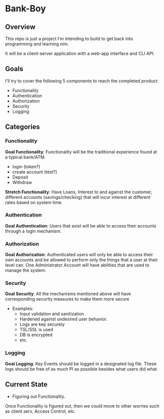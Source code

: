 # Bank-Boy
## Overview
This repo is just a project I'm intending to build to get back into programming and learning nim.

It will be a client-server application with a web-app interface and CLI API.


## Goals
I'll try to cover the following 5 components to reach the completed product:
- Functionality
- Authentication
- Authorization
- Security
- Logging


## Categories
### Functionality
**Goal Functionality**:	Functionality will be the traditional experience found at a typical bank/ATM.
- login (token?)
- create account (test?)
- Deposit
- Withdraw

**Stretch Functionality**: Have Loans, Interest to and against the customer, different accounts (savings/checking) that will incur interest at different rates based on system time.

### Authentication
**Goal Authentication**: Users that exist will be able to access their accounts through a login mechanism.

### Authorization
**Goal Authorization**: Authenticated users will only be able to access their own accounts and be allowed to perform only the things that a user at their level can. One Administrator Account will have abilities that are used to manage the system.

### Security
**Goal Security**: All the mechanisms mentioned above will have corresponding security measures to make them more secure
- Examples:
	- Input validation and sanitization
	- Hardened against undesired user behavior.
	- Logs are kep securely
	- TSL/SSL is used
	- DB is encrypted
	- etc.

### Logging
**Goal Logging**: Key Events should be logged in a designated log file. These logs should be free of as much PI as possible besides what users did what.


## Current State
- Figuring out Functionality.

Once Functionality is figured out, then we could move to other worries such as client serv, Access Control, etc.
